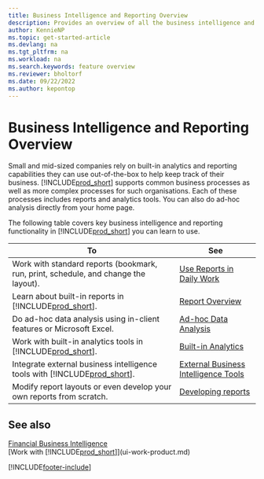 ```yaml
---
title: Business Intelligence and Reporting Overview
description: Provides an overview of all the business intelligence and reporting features supported in Business Central.
author: KennieNP
ms.topic: get-started-article
ms.devlang: na
ms.tgt_pltfrm: na
ms.workload: na
ms.search.keywords: feature overview
ms.reviewer: bholtorf
ms.date: 09/22/2022
ms.author: kepontop
---
```

# <a name="business-intelligence-and-reporting-overview"></a>Business Intelligence and Reporting Overview

Small and mid-sized companies rely on built-in analytics and reporting capabilities they can use out-of-the-box to help keep track of their business. [!INCLUDE[prod_short](includes/prod_short.md)] supports common business processes as well as more complex processes for such organisations. Each of these processes includes reports and analytics tools. You can also do ad-hoc analysis directly from your home page.  

The following table covers key business intelligence and reporting functionality in [!INCLUDE[prod_short](includes/prod_short.md)] you can learn to use.

| To | See |
| --- | --- |
| Work with standard reports (bookmark, run, print, schedule, and change the layout). | [Use Reports in Daily Work](reports-use-reports.md) |
| Learn about built-in reports in [!INCLUDE[prod_short](includes/prod_short.md)]. |[Report Overview](reports-available-reports.md)|
| Do ad-hoc data analysis using in-client features or Microsoft Excel. | [Ad-hoc Data Analysis](reports-adhoc-analysis.md) |
| Work with built-in analytics tools in [!INCLUDE[prod_short](includes/prod_short.md)].| [Built-in Analytics](reports-built-in-analytics.md) |
| Integrate external business intelligence tools with [!INCLUDE[prod_short](includes/prod_short.md)].| [External Business Intelligence Tools](reports-external-analysis.md) |
|Modify report layouts or even develop your own reports from scratch. |[Developing reports](reports-develop-reports.md)|

## <a name="see-also"></a>See also

[Financial Business Intelligence](bi.md)  
[Work with [!INCLUDE[prod_short](includes/prod_short.md)]](ui-work-product.md)  

[!INCLUDE[footer-include](includes/footer-banner.md)]

